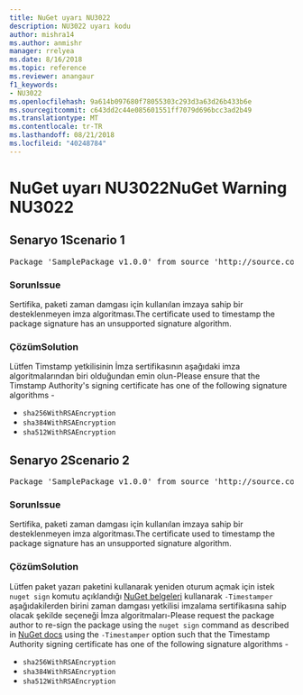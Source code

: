 ```yaml
---
title: NuGet uyarı NU3022
description: NU3022 uyarı kodu
author: mishra14
ms.author: anmishr
manager: rrelyea
ms.date: 8/16/2018
ms.topic: reference
ms.reviewer: anangaur
f1_keywords:
- NU3022
ms.openlocfilehash: 9a614b097680f78055303c293d3a63d26b433b6e
ms.sourcegitcommit: c643dd2c44e085601551ff7079d696bcc3ad2b49
ms.translationtype: MT
ms.contentlocale: tr-TR
ms.lasthandoff: 08/21/2018
ms.locfileid: "40248784"
---
```

# <a name="nuget-warning-nu3022"></a><span data-ttu-id="7717d-103">NuGet uyarı NU3022</span><span class="sxs-lookup"><span data-stu-id="7717d-103">NuGet Warning NU3022</span></span>

## <a name="scenario-1"></a><span data-ttu-id="7717d-104">Senaryo 1</span><span class="sxs-lookup"><span data-stu-id="7717d-104">Scenario 1</span></span>

<pre>Package 'SamplePackage v1.0.0' from source 'http://source.com/index.json': The primary signature's timestamp certificate has an unsupported signature algorithm.</pre>

### <a name="issue"></a><span data-ttu-id="7717d-105">Sorun</span><span class="sxs-lookup"><span data-stu-id="7717d-105">Issue</span></span>

<span data-ttu-id="7717d-106">Sertifika, paketi zaman damgası için kullanılan imzaya sahip bir desteklenmeyen imza algoritması.</span><span class="sxs-lookup"><span data-stu-id="7717d-106">The certificate used to timestamp the package signature has an unsupported signature algorithm.</span></span>


### <a name="solution"></a><span data-ttu-id="7717d-107">Çözüm</span><span class="sxs-lookup"><span data-stu-id="7717d-107">Solution</span></span>

<span data-ttu-id="7717d-108">Lütfen Timstamp yetkilisinin İmza sertifikasının aşağıdaki imza algoritmalarından biri olduğundan emin olun-</span><span class="sxs-lookup"><span data-stu-id="7717d-108">Please ensure that the Timstamp Authority's signing certificate has one of the following signature algorithms -</span></span> 
* `sha256WithRSAEncryption`
* `sha384WithRSAEncryption`
* `sha512WithRSAEncryption`



## <a name="scenario-2"></a><span data-ttu-id="7717d-109">Senaryo 2</span><span class="sxs-lookup"><span data-stu-id="7717d-109">Scenario 2</span></span>

<pre>Package 'SamplePackage v1.0.0' from source 'http://source.com/index.json': The timestamp certificate has an unsupported signature algorithm (SHA1). The following algorithms are supported: SHA256RSA, SHA384RSA, SHA512RSA.</pre>

### <a name="issue"></a><span data-ttu-id="7717d-110">Sorun</span><span class="sxs-lookup"><span data-stu-id="7717d-110">Issue</span></span>

<span data-ttu-id="7717d-111">Sertifika, paketi zaman damgası için kullanılan imzaya sahip bir desteklenmeyen imza algoritması.</span><span class="sxs-lookup"><span data-stu-id="7717d-111">The certificate used to timestamp the package signature has an unsupported signature algorithm.</span></span>


### <a name="solution"></a><span data-ttu-id="7717d-112">Çözüm</span><span class="sxs-lookup"><span data-stu-id="7717d-112">Solution</span></span>

<span data-ttu-id="7717d-113">Lütfen paket yazarı paketini kullanarak yeniden oturum açmak için istek `nuget sign` komutu açıklandığı [NuGet belgeleri](https://docs.microsoft.com/en-us/nuget/create-packages/sign-a-package) kullanarak `-Timestamper` aşağıdakilerden birini zaman damgası yetkilisi imzalama sertifikasına sahip olacak şekilde seçeneği İmza algoritmaları-</span><span class="sxs-lookup"><span data-stu-id="7717d-113">Please request the package author to re-sign the package using the `nuget sign` command as described in [NuGet docs](https://docs.microsoft.com/en-us/nuget/create-packages/sign-a-package) using the `-Timestamper` option such that the Timestamp Authority signing certificate has one of the following signature algorithms -</span></span>
* `sha256WithRSAEncryption`
* `sha384WithRSAEncryption`
* `sha512WithRSAEncryption`



